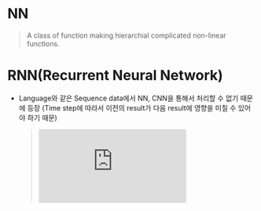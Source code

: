 # NN
> A class of function making hierarchial  complicated non-linear functions.

# RNN(Recurrent Neural Network)
  * Language와 같은 Sequence data에서 NN, CNN을 통해서 처리할 수 없기 때문에 등장
  (Time step에 따라서 이전의 result가 다음 result에 영향을 미칠 수 있어야 하기 때문)
  	
  	> ![equation](https://latex.codecogs.com/gif.latex?a%3Db)


<!--stackedit_data:
eyJoaXN0b3J5IjpbLTc0MDUwMDQ3MiwtMjEwNTUzNDQwMSwtOD
E0MTM2ODI2LDIxMjc5MzAwMzZdfQ==
-->